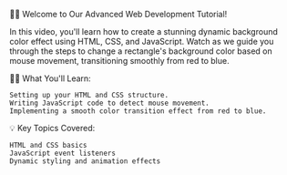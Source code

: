 🔴🔵 Welcome to Our Advanced Web Development Tutorial!

In this video, you'll learn how to create a stunning dynamic background color effect using HTML, CSS, and JavaScript. Watch as we guide you through the steps to change a rectangle's background color based on mouse movement, transitioning smoothly from red to blue.


👨‍💻 What You'll Learn:

    Setting up your HTML and CSS structure.
    Writing JavaScript code to detect mouse movement.
    Implementing a smooth color transition effect from red to blue.


💡 Key Topics Covered:

    HTML and CSS basics
    JavaScript event listeners
    Dynamic styling and animation effects